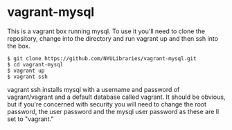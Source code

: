 # vagrant-mysql
This is a vagrant box running mysql.  To use it you'll need to clone the repository, change into the directory and run vagrant up and then ssh into the box.

    $ git clone https://github.com/NYULibraries/vagrant-mysql.git
    $ cd vagrant-mysql
    $ vagrant up
    $ vagrant ssh
  
  
vagrant ssh installs mysql with a username and password of vagrant/vagrant and a default database called vagrant.  It should be obvious, but if you're concerned with security you will need to change the root password, the user password and the mysql user password as these are ll set to "vagrant."
